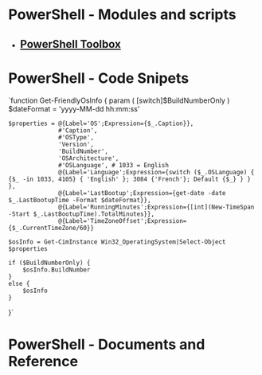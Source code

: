 # PowerShell - Modules and scripts
- ## [PowerShell Toolbox](https://github.com/cfpaquet/netpaq/projects/1)

# PowerShell - Code Snipets

`function Get-FriendlyOsInfo {
    param (
        [switch]$BuildNumberOnly
    )
    $dateFormat = 'yyyy-MM-dd hh:mm:ss'

    $properties = @{Label='OS';Expression={$_.Caption}},
                  #'Caption',
                  #'OSType',
                  'Version',
                  'BuildNumber',
                  'OSArchitecture',
                  #'OSLanguage', # 1033 = English
                  @{Label='Language';Expression={switch ($_.OSLanguage) { {$_ -in 1033, 4105} { 'English' }; 3084 {'French'}; Default {$_} } } },
                  @{Label='LastBootup';Expression={get-date -date $_.LastBootupTime -Format $dateFormat}},
                  @{Label='RunningMinutes';Expression={[int](New-TimeSpan -Start $_.LastBootupTime).TotalMinutes}},
                  @{Label='TimeZoneOffset';Expression={$_.CurrentTimeZone/60}}

    $osInfo = Get-CimInstance Win32_OperatingSystem|Select-Object $properties

    if ($BuildNumberOnly) {
        $osInfo.BuildNumber
    }
    else {
        $osInfo
    }
}`


# PowerShell - Documents and Reference
